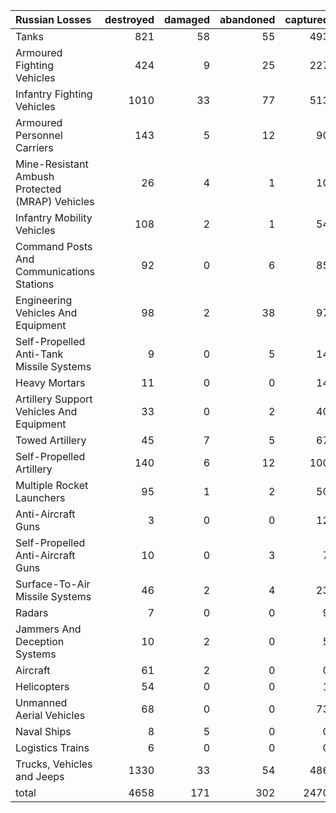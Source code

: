 | Russian Losses                                   |   destroyed |   damaged |   abandoned |   captured |   total |
|:-------------------------------------------------|------------:|----------:|------------:|-----------:|--------:|
| Tanks                                            |         821 |        58 |          55 |        493 |    1427 |
| Armoured Fighting Vehicles                       |         424 |         9 |          25 |        227 |     685 |
| Infantry Fighting Vehicles                       |        1010 |        33 |          77 |        513 |    1633 |
| Armoured Personnel Carriers                      |         143 |         5 |          12 |         90 |     250 |
| Mine-Resistant Ambush Protected  (MRAP) Vehicles |          26 |         4 |           1 |         10 |      41 |
| Infantry Mobility Vehicles                       |         108 |         2 |           1 |         54 |     165 |
| Command Posts And Communications Stations        |          92 |         0 |           6 |         85 |     183 |
| Engineering Vehicles And Equipment               |          98 |         2 |          38 |         97 |     235 |
| Self-Propelled Anti-Tank Missile Systems         |           9 |         0 |           5 |         14 |      28 |
| Heavy Mortars                                    |          11 |         0 |           0 |         14 |      25 |
| Artillery Support Vehicles And Equipment         |          33 |         0 |           2 |         40 |      75 |
| Towed Artillery                                  |          45 |         7 |           5 |         67 |     124 |
| Self-Propelled Artillery                         |         140 |         6 |          12 |        100 |     258 |
| Multiple Rocket Launchers                        |          95 |         1 |           2 |         50 |     148 |
| Anti-Aircraft Guns                               |           3 |         0 |           0 |         12 |      15 |
| Self-Propelled Anti-Aircraft Guns                |          10 |         0 |           3 |          7 |      20 |
| Surface-To-Air Missile Systems                   |          46 |         2 |           4 |         23 |      75 |
| Radars                                           |           7 |         0 |           0 |          9 |      16 |
| Jammers And Deception Systems                    |          10 |         2 |           0 |          5 |      17 |
| Aircraft                                         |          61 |         2 |           0 |          0 |      63 |
| Helicopters                                      |          54 |         0 |           0 |          1 |      55 |
| Unmanned Aerial Vehicles                         |          68 |         0 |           0 |         73 |     141 |
| Naval Ships                                      |           8 |         5 |           0 |          0 |      13 |
| Logistics Trains                                 |           6 |         0 |           0 |          0 |       6 |
| Trucks, Vehicles and Jeeps                       |        1330 |        33 |          54 |        486 |    1903 |
| total                                            |        4658 |       171 |         302 |       2470 |    7601 |